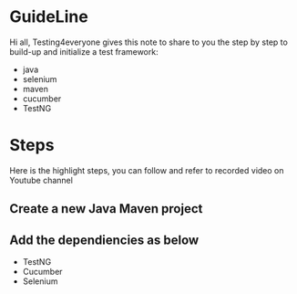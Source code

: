 # GuideLine
Hi all, Testing4everyone gives this note to share to you the step by step to build-up and initialize a test framework:
+ java
+ selenium
+ maven
+ cucumber
+ TestNG

# Steps
Here is the highlight steps, you can follow and refer to recorded video on Youtube channel
## Create a new Java Maven project
## Add the dependiencies as below
- TestNG
- Cucumber
- Selenium
